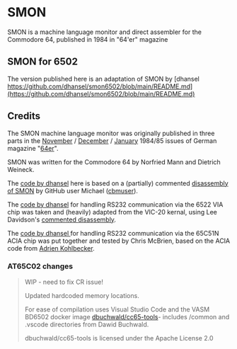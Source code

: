 # SMON

SMON is a machine language monitor and direct assembler for the Commodore 64,
published in 1984 in "64'er" magazine

## SMON for 6502

The version published here is an adaptation of SMON  by 
[dhansel https://github.com/dhansel/smon6502/blob/main/README.md](https://github.com/dhansel/smon6502/blob/main/README.md)

## Credits

The SMON machine language monitor was originally published in three parts in the 
[November](https://archive.org/details/64er_1984_11/page/n59/mode/2up)
/ [December](https://archive.org/details/64er_1984_12/page/n59/mode/2up)
/ [January](https://archive.org/details/64er_1985_01/page/n68/mode/2up)
1984/85 issues of German magazine "[64er](https://www.c64-wiki.com/wiki/64%27er)".

SMON was written for the Commodore 64 by Norfried Mann and Dietrich Weineck.

The [code by dhansel](https://github.com/dhansel/smon6502/blob/main/smon.asm) here is based 
on a (partially) commented [disassembly of SMON](https://github.com/cbmuser/smon-reassembly/blob/master/smon_acme.asm)
by GitHub user Michael ([cbmuser](https://github.com/cbmuser)).

The [code by dhansel](https://github.com/dhansel/smon6502/blob/main/uart_6522.asm) for handling RS232 communication via the 6522 VIA chip was taken
and (heavily) adapted from the VIC-20 kernal, using Lee Davidson's 
[commented disassembly](https://www.mdawson.net/vic20chrome/vic20/docs/kernel_disassembly.txt).

The [code by dhansel ](https://github.com/dhansel/smon6502/blob/main/uart_6551.asm) for handling RS232 communication via the 
65C51N ACIA chip was put together and tested by Chris McBrien, based on the ACIA code from 
[Adrien Kohlbecker](https://github.com/adrienkohlbecker/65C816/blob/ep.30/software/lib/acia.a).


### AT65C02 changes


> WIP - need to fix CR issue!
> 
> Updated hardcoded memory locations.
> 
> For ease of compilation uses Visual Studio Code and the VASM BD6502 docker image [dbuchwald/cc65-tools](https://github.com/dbuchwald/cc65-tools)- includes /common and .vscode directories from Dawid Buchwald.
> 
> dbuchwald/cc65-tools is licensed under the Apache License 2.0
